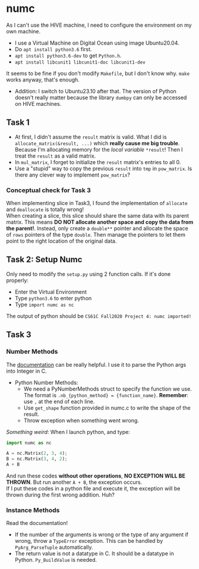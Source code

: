# numc

As I can't use the HIVE machine, I need to configure the environment on my own machine.  

- I use a Virtual Machine on Digital Ocean using image Ubuntu20.04.
- Do `apt install python3.6` first.
- `apt install python3.6-dev` to get `Python.h`.
- `apt install libcunit1 libcunit1-doc libcunit1-dev`

It seems to be fine if you don't modify `Makefile`, but I don't know why. `make` works anyway, that's enough.

- Addition: I switch to Ubuntu23.10 after that. The version of Python doesn't really matter because the library `dumbpy` can only be accessed on HIVE machines.

## Task 1

- At first, I didn't assume the `result` matrix is valid. What I did is `allocate_matrix(&result, ...)` which **really cause me big trouble**. Because I'm allocating memory for the *local variable* `*result`! Then I treat the `result` as a valid matrix.
- In `mul_matrix`, I forget to initialize the `result` matrix's entries to all 0.
- Use a "stupid" way to copy the previous `result` into `tmp` in `pow_matrix`. Is there any clever way to implement `pow_matrix`?

### Conceptual check for Task 3

When implementing slice in Task3, I found the implementation of `allocate` and `deallocate` is totally wrong!  
When creating a slice, this slice should share the same data with its parent matrix. This means **DO NOT allocate another space and copy the data from the parent!**. Instead, only create a `double**` pointer and allocate the space of `rows` pointers of the type `double`. Then manage the pointers to let them point to the right location of the original data.

## Task 2: Setup Numc

Only need to modify the `setup.py` using 2 function calls. If it's done properly:

- Enter the Virtual Environment
- Type `python3.6` to enter python
- Type `import numc as nc`

The output of python should be `CS61C Fall2020 Project 4: numc imported!`  

## Task 3

### Number Methods

The [documentation](https://docs.python.org/3.6/c-api/index.html) can be really helpful. I use it to parse the Python args into Integer in C.

- Python Number Methods:
  - We need a PyNumberMethods struct to specify the function we use. The format is `.nb_{python_method} = {function_name}`. **Remember**: use `,` at the end of each line.
  - Use `get_shape` function provided in numc.c to write the shape of the result.
  - Throw exception when something went wrong. 

*Something weird*: When I launch python, and type:

```Python
import numc as nc

A = nc.Matrix(2, 3, 4);
B = nc.Matrix(3, 4, 2);
A + B
```

And run these codes **without other operations**, **NO EXCEPTION WILL BE THROWN**. But run another `A + B`, the exception occurs.  
If I put these codes in a python file and execute it, the exception will be thrown during the first wrong addition. Huh?

### Instance Methods

Read the documentation!

- If the number of the arguments is wrong or the type of any argument if wrong, throw a `TypeError` exception. This can be handled by `PyArg_ParseTuple` automatically.
- The return value is not a datatype in C. It should be a datatype in Python. `Py_BuildValue` is needed.

